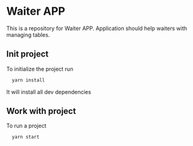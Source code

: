 # Waiter APP

This is a repository for Waiter APP. Application should help waiters with managing tables.


## Init project

To initialize the project run

```bash
  yarn install
```

It will install all dev dependencies
## Work with project

To run a project

```bash
  yarn start
```
